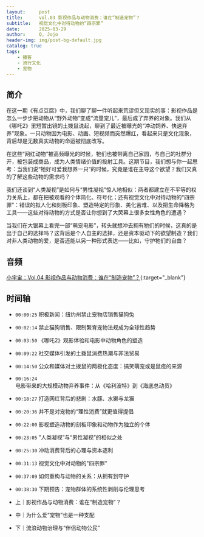 ```yaml
---
layout:     post
title:      vol.03 影视作品与动物消费：谁在“制造宠物”？
subtitle:   视觉文化中对待动物的“四宗罪”
date:       2025-03-29
author:     Q, Jojo
header-img: img/post-bg-default.jpg
catalog: true
tags:
    - 播客
    - 流行文化
    - 宠物
---
```


## 简介

在这一期《有点豆腐》中，我们聊了聊一件听起来荒谬但又现实的事：影视作品是怎么一步步把动物从“野外动物”变成“流量宠儿”，最后成了弃养的对象。我们从《哪吒2》里短暂出镜的土拨鼠说起，聊到了最近被曝光的“冲动饲养、快速弃养”现象。一只动物因为电影、动画、短视频而突然爆红，看起来只是文化现象，背后却是无数真实动物的命运被彻底改写。

在这些“网红动物”被高频曝光的时候，牠们也被带离自己家园，与自己的社群分开，被包装成商品，成为人类情绪价值的投射工具。这期节目，我们想与你一起思考：当我们说“牠好可爱我想养一只”的时候，究竟是谁在主导这个欲望？我们又真的了解这些动物的需求吗？

我们还谈到“人类凝视”是如何与“男性凝视”惊人地相似：两者都建立在不平等的权力关系上，都在把被观看的个体简化、符号化；还有视觉文化中对待动物的“四宗罪”：错误的拟人化和刻板印象、塑造特定的形象、美化苦难、以及把生命降格为工具——这些对待动物的方式是否让你想到了大荧幕上很多女性角色的遭遇？

当我们在大银幕上看完一部“萌宠电影”，转头就想冲去拥有牠们的时候，这真的是出于自己的选择吗？这背后是个人自主的选择，还是资本驱动下的欲望制造？我们对非人类动物的爱，是否还能以另一种形式表达——比如，守护牠们的自由？

## 音频

[小宇宙：Vol.04 影视作品与动物消费：谁在“制造宠物”？](https://www.xiaoyuzhoufm.com/episode/67e7dd438eecdbeb60e57ed3){:target="_blank"}

## 时间轴 

* `00:00:25` 积极新闻：纽约州禁止宠物店销售猫狗兔

* `00:02:14` 禁止猫狗销售、限制繁育宠物法规成为全球性趋势
* `00:03:50` 《哪吒2》观影体验和电影中动物角色的塑造
* `00:09:22` 社交媒体引发的土拨鼠消费热潮与非法贸易
* `00:14:50` 公众和媒体对土拨鼠的两极化态度：搞笑萌宠或是鼠疫的来源
* `00:16:24` 电影带来的大规模动物弃养事件：从《哈利波特》到《海底总动员》
* `00:18:27` 打造网红背后的悲剧：水豚、水獭与龙猫
* `00:20:36` 并不是对宠物的“理性消费”就更值得提倡
* `00:22:00` 影视塑造动物的刻板印象和动物作为独立的个体
* `00:23:05` ”人类凝视”与“男性凝视”的相似之处
* `00:25:30` 冲动消费背后的心理与资本逐利
* `00:31:13` 视觉文化中对动物的"四宗罪"
* `00:37:09` 如何重构与动物的关系：从拥有到守护
* `00:38:30` 下期预告：宠物群体的系统性剥削与伦理思考

* 上｜影视作品与动物消费：谁在“制造宠物”？
* 中｜为什么爱“宠物”也是一种支配
* 下｜流浪动物治理与“伴侣动物公民”

